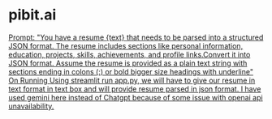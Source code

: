 # pibit.ai
<u>
Prompt: "You have a resume {text} that needs to be parsed into a structured JSON format. The resume includes sections like personal information, education, projects, skills, achievements, and profile links.Convert it into JSON format. Assume the resume is provided as a plain text string with sections ending in colons (:) or bold bigger size headings with underline"
<u>
On Running Using streamlit run app.py, we will have to give our resume in text format in text box and will provide resume parsed in json format. 
I have used gemini here instead of Chatgpt because of some issue with openai api unavailability.
